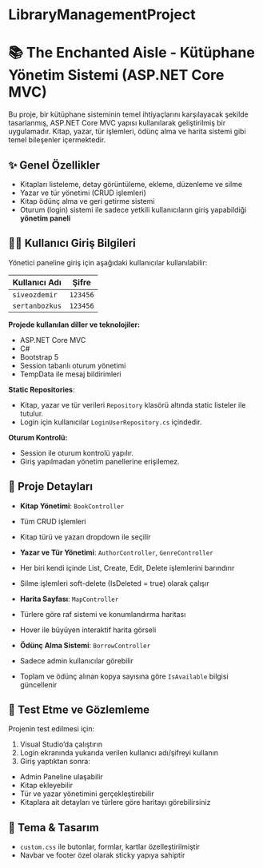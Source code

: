 # LibraryManagementProject

# 📚 The Enchanted Aisle - Kütüphane Yönetim Sistemi (ASP.NET Core MVC)

Bu proje, bir kütüphane sisteminin temel ihtiyaçlarını karşılayacak şekilde tasarlanmış, ASP.NET Core MVC yapısı kullanılarak geliştirilmiş bir uygulamadır. Kitap, yazar, tür işlemleri, ödünç alma ve harita sistemi gibi temel bileşenler içermektedir.

## ✨ Genel Özellikler

- Kitapları listeleme, detay görüntüleme, ekleme, düzenleme ve silme
- Yazar ve tür yönetimi (CRUD işlemleri)
- Kitap ödünç alma ve geri getirme sistemi
- Oturum (login) sistemi ile sadece yetkili kullanıcıların giriş yapabildiği **yönetim paneli**

## 👩‍💼 Kullanıcı Giriş Bilgileri

Yönetici paneline giriş için aşağıdaki kullanıcılar kullanılabilir:

| Kullanıcı Adı      | Şifre   |
|--------------------|---------|
| `siveozdemir`      | `123456`|
| `sertanbozkus`     | `123456`|

**Projede kullanılan diller ve teknolojiler:**
- ASP.NET Core MVC 
- C#
- Bootstrap 5
- Session tabanlı oturum yönetimi
- TempData ile mesaj bildirimleri

**Static Repositories**:
- Kitap, yazar ve tür verileri `Repository` klasörü altında static listeler ile tutulur.
- Login için kullanıcılar `LoginUserRepository.cs` içindedir.

**Oturum Kontrolü:**
- Session ile oturum kontrolü yapılır.
- Giriş yapılmadan yönetim panellerine erişilemez.

## 🧭 Proje Detayları

- **Kitap Yönetimi**: `BookController`
- Tüm CRUD işlemleri
- Kitap türü ve yazarı dropdown ile seçilir

- **Yazar ve Tür Yönetimi**: `AuthorController`, `GenreController`
- Her biri kendi içinde List, Create, Edit, Delete işlemlerini barındırır
- Silme işlemleri soft-delete (IsDeleted = true) olarak çalışır

- **Harita Sayfası**: `MapController`
- Türlere göre raf sistemi ve konumlandırma haritası
- Hover ile büyüyen interaktif harita görseli

- **Ödünç Alma Sistemi**: `BorrowController`
- Sadece admin kullanıcılar görebilir
- Toplam ve ödünç alınan kopya sayısına göre `IsAvailable` bilgisi güncellenir

## 🧪 Test Etme ve Gözlemleme

Projenin test edilmesi için:

1. Visual Studio’da çalıştırın 
2. Login ekranında yukarıda verilen kullanıcı adı/şifreyi kullanın
3. Giriş yaptıktan sonra:
- Admin Paneline ulaşabilir
- Kitap ekleyebilir
- Tür ve yazar yönetimini gerçekleştirebilir
- Kitaplara ait detayları ve türlere göre haritayı görebilirsiniz

## 🎨 Tema & Tasarım

- `custom.css` ile butonlar, formlar, kartlar özelleştirilmiştir
- Navbar ve footer özel olarak sticky yapıya sahiptir




